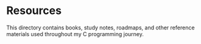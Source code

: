 # Resources

This directory contains books, study notes, roadmaps, and other reference materials used throughout my C programming journey.
